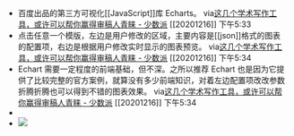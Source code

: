- 百度出品的第三方可视化[[JavaScript]]库 Echarts。
  via[这几个学术写作工具，或许可以帮你赢得审稿人青睐 - 少数派](https://sspai.com/post/57890)
  [[20201216]] 下午5:33
- 点击任意一个模版，左边是用户修改的区域，主要内容是[[json]]格式的图表的配置项，右边是根据用户修改实时显示的图表预览。
  via[这几个学术写作工具，或许可以帮你赢得审稿人青睐 - 少数派](https://sspai.com/post/57890)
  [[20201216]] 下午5:34
- Echart 需要一定程度的前端基础，但不深。之所以推荐 Echart 也是因为它提供了比较完整的官方案例，就算没有多少前端知识，对着左边配置项改改参数折腾折腾也可以得到不错的图表效果。
  via[这几个学术写作工具，或许可以帮你赢得审稿人青睐 - 少数派](https://sspai.com/post/57890)
  [[20201216]] 下午5:34
- 
- ![](https://firebasestorage.googleapis.com/v0/b/firescript-577a2.appspot.com/o/imgs%2Fapp%2Fxinyiheng%2FJeEecSGRZ4.png?alt=media&token=978e0f9f-0ad8-4763-8391-2f1c3702a3c7)
